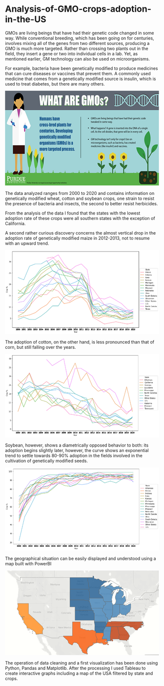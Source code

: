 # Analysis-of-GMO-crops-adoption-in-the-US

GMOs are living beings that have had their genetic code changed in some way. While conventional breeding, which has been going on for centuries, involves mixing all of the genes from two different sources, producing a GMO is much more targeted. Rather than crossing two plants out in the field, they insert a gene or two into individual cells in a lab. Yet, as mentioned earlier, GM technology can also be used on microorganisms. 

For example, bacteria have been genetically modified to produce medicines that can cure diseases or vaccines that prevent them. A commonly used medicine that comes from a genetically modified source is insulin, which is used to treat diabetes, but there are many others.

![alt text](https://github.com/FedericoOliva1997/Analysis-of-GMO-crops-adoption-in-the-US/blob/master/Grafici/What_Are%20GMOS.jpg)

The data analyzed ranges from 2000 to 2020 and contains information on genetically modified wheat, cotton and soybean crops, one strain to resist the presence of bacteria and insects, the second to better resist herbicides.

From the analysis of the data I found that the states with the lowest adoption rate of these crops were all southern states with the exception of California.

A second rather curious discovery concerns the almost vertical drop in the adoption rate of genetically modified maize in 2012-2013, not to resume with an upward trend.

![alt text](https://github.com/FedericoOliva1997/Analysis-of-GMO-crops-adoption-in-the-US/blob/master/Grafici/mais.png?raw=true)

The adoption of cotton, on the other hand, is less pronounced than that of corn, but still falling over the years.

![alt text](https://github.com/FedericoOliva1997/Analysis-of-GMO-crops-adoption-in-the-US/blob/master/Grafici/cotone.png?raw=true)


Soybean, however, shows a diametrically opposed behavior to both: its adoption begins slightly later, however, the curve shows an exponential trend to settle towards 80-90% adoption in the fields involved in the cultivation of genetically modified seeds.

![alt text](https://github.com/FedericoOliva1997/Analysis-of-GMO-crops-adoption-in-the-US/blob/master/Grafici/soia.png?raw=true)

The geographical situation can be easily displayed and understood using a map built with PowerBI

![alt text](https://github.com/FedericoOliva1997/Analysis-of-GMO-crops-adoption-in-the-US/blob/master/Grafici/mappa%20USA.png)

The operation of data cleaning and a first visualization has been done using Python, Pandas and Matplotlib.
After the processing I used Tableau to create interactive graphs including a map of the USA filtered by state and crops.
